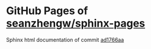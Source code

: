 GitHub Pages of [seanzhengw/sphinx-pages](https://github.com/seanzhengw/sphinx-pages.git)
===
Sphinx html documentation of commit [ad1766aa](https://github.com/seanzhengw/sphinx-pages/tree/ad1766aa670b7f9a040f6deaa2543f82af9a07f7)
